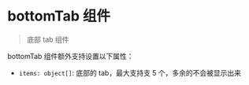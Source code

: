 # bottomTab 组件
> 底部 tab 组件

bottomTab 组件额外支持设置以下属性：
 - `items: object[]`: 底部的 tab，最大支持支 5 个，多余的不会被显示出来